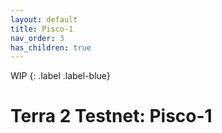 ```yaml
---
layout: default
title: Pisco-1
nav_order: 3
has_children: true
---
```


WIP
{: .label .label-blue}

# Terra 2 Testnet: Pisco-1

